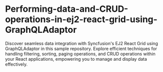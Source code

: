 # Performing-data-and-CRUD-operations-in-ej2-react-grid-using-GraphQLAdaptor
Discover seamless data integration with Syncfusion's EJ2 React Grid using GraphQLAdaptor in this sample repository. Explore efficient techniques for handling filtering, sorting, paging operations, and CRUD operations within your React applications, empowering you to manage and display data effectively.
